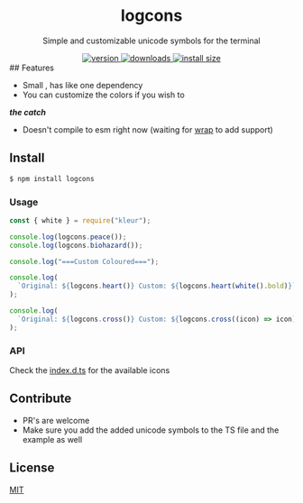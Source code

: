 <h1 align="center">
  logcons
</h1>

<p align="center">
  Simple and customizable unicode symbols for the terminal
</p>

<div align="center">
  <a href="https://npmjs.org/package/logcons">
    <img src="https://flat.badgen.now.sh/npm/v/logcons" alt="version" />
  </a>
  <a href="https://npmjs.org/package/logcons">
    <img src="https://flat.badgen.now.sh/npm/dm/logcons" alt="downloads" />
  </a>
  <a href="https://packagephobia.now.sh/result?p=logcons">
    <img src="https://flat.badgen.net/packagephobia/install/logcons" alt="install size" />
  </a>
</div>
## Features

- Small , has like one dependency
- You can customize the colors if you wish to

**_the catch_**

- Doesn't compile to esm right now (waiting for [wrap](https://github.com/barelyhuman/wrap) to add support)

## Install

```sh
$ npm install logcons
```

### Usage

```js
const { white } = require("kleur");

console.log(logcons.peace());
console.log(logcons.biohazard());

console.log("===Custom Coloured===");

console.log(
  `Original: ${logcons.heart()} Custom: ${logcons.heart(white().bold)}`
);

console.log(
  `Original: ${logcons.cross()} Custom: ${logcons.cross((icon) => icon)}`
);
```

### API

Check the [index.d.ts](index.d.ts) for the available icons

## Contribute

- PR's are welcome
- Make sure you add the added unicode symbols to the TS file and the example as well

## License

[MIT](LICENSE)

